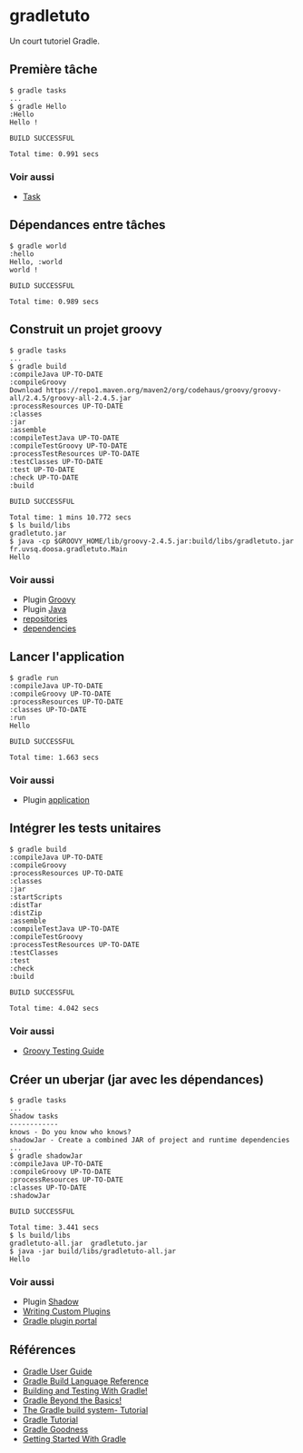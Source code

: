 # gradletuto
Un court tutoriel Gradle.

## Première tâche
```
$ gradle tasks
...
$ gradle Hello
:Hello
Hello !

BUILD SUCCESSFUL

Total time: 0.991 secs
```

### Voir aussi
* [Task](https://docs.gradle.org/current/dsl/org.gradle.api.Task.html)

## Dépendances entre tâches
```
$ gradle world
:hello
Hello, :world
world !

BUILD SUCCESSFUL

Total time: 0.989 secs
```

## Construit un projet groovy
```
$ gradle tasks
...
$ gradle build
:compileJava UP-TO-DATE
:compileGroovy
Download https://repo1.maven.org/maven2/org/codehaus/groovy/groovy-all/2.4.5/groovy-all-2.4.5.jar
:processResources UP-TO-DATE
:classes
:jar
:assemble
:compileTestJava UP-TO-DATE
:compileTestGroovy UP-TO-DATE
:processTestResources UP-TO-DATE
:testClasses UP-TO-DATE
:test UP-TO-DATE
:check UP-TO-DATE
:build

BUILD SUCCESSFUL

Total time: 1 mins 10.772 secs
$ ls build/libs
gradletuto.jar
$ java -cp $GROOVY_HOME/lib/groovy-2.4.5.jar:build/libs/gradletuto.jar fr.uvsq.doosa.gradletuto.Main
Hello
```

### Voir aussi
* Plugin [Groovy](https://docs.gradle.org/current/userguide/groovy_plugin.html)
* Plugin [Java](https://docs.gradle.org/current/userguide/java_plugin.html)
* [repositories](https://docs.gradle.org/current/dsl/org.gradle.api.Project.html#org.gradle.api.Project:repositories%28groovy.lang.Closure%29)
* [dependencies](https://docs.gradle.org/current/dsl/org.gradle.api.Project.html#org.gradle.api.Project:dependencies%28groovy.lang.Closure%29)

## Lancer l'application
```
$ gradle run
:compileJava UP-TO-DATE
:compileGroovy UP-TO-DATE
:processResources UP-TO-DATE
:classes UP-TO-DATE
:run
Hello

BUILD SUCCESSFUL

Total time: 1.663 secs
```

### Voir aussi
* Plugin [application](https://docs.gradle.org/current/userguide/application_plugin.html)

## Intégrer les tests unitaires
```
$ gradle build
:compileJava UP-TO-DATE
:compileGroovy
:processResources UP-TO-DATE
:classes
:jar
:startScripts
:distTar
:distZip
:assemble
:compileTestJava UP-TO-DATE
:compileTestGroovy
:processTestResources UP-TO-DATE
:testClasses
:test
:check
:build

BUILD SUCCESSFUL

Total time: 4.042 secs
```

### Voir aussi
* [Groovy Testing Guide](http://docs.groovy-lang.org/docs/latest/html/documentation/core-testing-guide.html)

## Créer un uberjar (jar avec les dépendances)
```
$ gradle tasks
...
Shadow tasks
------------
knows - Do you know who knows?
shadowJar - Create a combined JAR of project and runtime dependencies
...
$ gradle shadowJar
:compileJava UP-TO-DATE
:compileGroovy UP-TO-DATE
:processResources UP-TO-DATE
:classes UP-TO-DATE
:shadowJar

BUILD SUCCESSFUL

Total time: 3.441 secs
$ ls build/libs
gradletuto-all.jar  gradletuto.jar
$ java -jar build/libs/gradletuto-all.jar
Hello
```

### Voir aussi
* Plugin [Shadow](https://github.com/johnrengelman/shadow)
* [Writing Custom Plugins](https://docs.gradle.org/current/userguide/custom_plugins.html)
* [Gradle plugin portal](https://plugins.gradle.org/)

## Références
* [Gradle User Guide](https://docs.gradle.org/current/userguide/userguide.html)
* [Gradle Build Language Reference](https://docs.gradle.org/current/dsl/)
* [Building and Testing With Gradle!](http://www2.gradleware.com/l/68052/2015-01-13/6dm)
* [Gradle Beyond the Basics!](http://www2.gradle.com/l/68052/2015-01-26/23s5)
* [The Gradle build system- Tutorial ](http://www.vogella.com/tutorials/Gradle/article.html)
* [Gradle Tutorial](http://rominirani.com/2014/07/28/gradle-tutorial-part-1-installation-setup/)
* [Gradle Goodness](http://mrhaki.blogspot.fr/search/label/Gradle)
* [Getting Started With Gradle](http://www.petrikainulainen.net/getting-started-with-gradle/)
